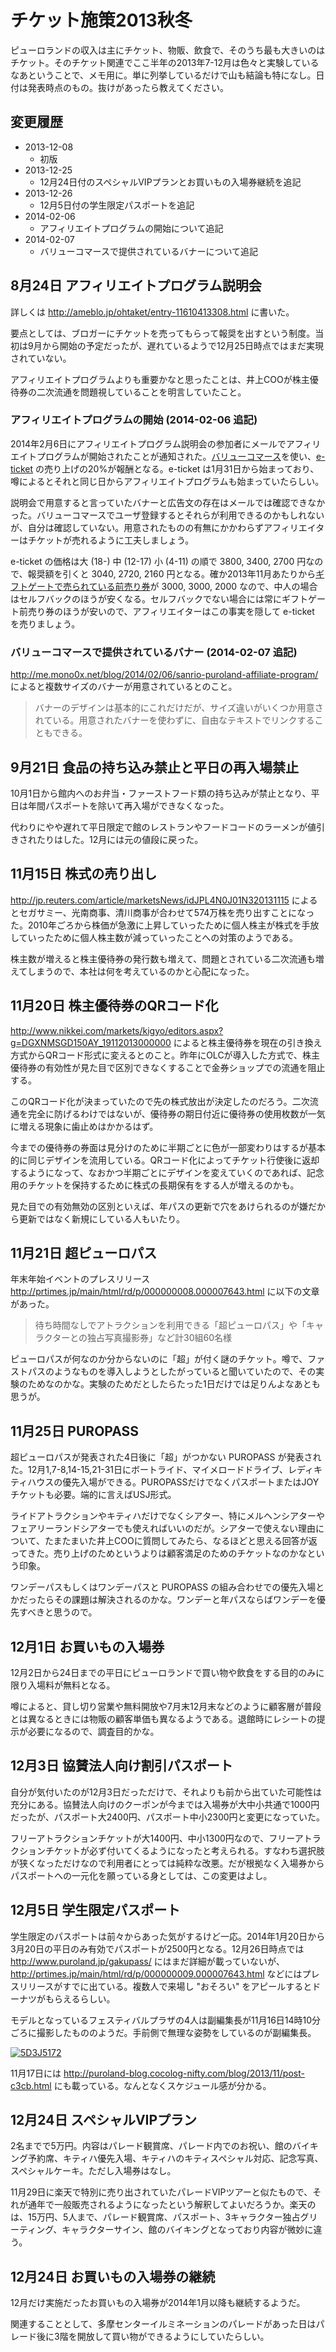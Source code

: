 # チケット施策2013秋冬

ピューロランドの収入は主にチケット、物販、飲食で、そのうち最も大きいのはチケット。そのチケット関連でここ半年の2013年7-12月は色々と実験しているなあということで、メモ用に。単に列挙しているだけで山も結論も特になし。日付は発表時点のもの。抜けがあったら教えてください。

## 変更履歴

* 2013-12-08
  * 初版
* 2013-12-25
  * 12月24日付のスペシャルVIPプランとお買いもの入場券継続を追記
* 2013-12-26
  * 12月5日付の学生限定パスポートを追記
* 2014-02-06
  * アフィリエイトプログラムの開始について追記
* 2014-02-07
  * バリューコマースで提供されているバナーについて追記

## 8月24日 アフィリエイトプログラム説明会

詳しくは <http://ameblo.jp/ohtaket/entry-11610413308.html> に書いた。

要点としては、ブロガーにチケットを売ってもらって報奨を出すという制度。当初は9月から開始の予定だったが、遅れているようで12月25日時点ではまだ実現されていない。

アフィリエイトプログラムよりも重要かなと思ったことは、井上COOが株主優待券の二次流通を問題視していることを明言していたこと。

### アフィリエイトプログラムの開始 (2014-02-06 追記)

2014年2月6日にアフィリエイトプログラム説明会の参加者にメールでアフィリエイトプログラムが開始されたことが通知された。[バリューコマース](http://www.valuecommerce.ne.jp/)を使い、[e-ticket](http://www.puroland.jp/eticket/) の売り上げの20%が報酬となる。e-ticket は1月31日から始まっており、噂によるとそれと同じ日からアフィリエイトプログラムも始まっていたらしい。

説明会で用意すると言っていたバナーと広告文の存在はメールでは確認できなかった。バリューコマースでユーザ登録するとそれらが利用できるのかもしれないが、自分は確認していない。用意されたものの有無にかかわらずアフィリエイターはチケットが売れるように工夫しましょう。

e-ticket の価格は大 (18-) 中 (12-17) 小 (4-11) の順で 3800, 3400, 2700 円なので、報奨額を引くと 3040, 2720, 2160 円となる。確か2013年11月あたりから[ギフトゲートで売られている前売り券](http://sanrio.cocolog-nifty.com/shop/2014/01/spl-2384.html)が 3000, 3000, 2000 なので、中人の場合はセルフバックのほうが安くなる。セルフバックでない場合には常にギフトゲート前売り券のほうが安いので、アフィリエイターはこの事実を隠して e-ticket を売りましょう。

### バリューコマースで提供されているバナー (2014-02-07 追記)

<http://me.mono0x.net/blog/2014/02/06/sanrio-puroland-affiliate-program/> によると複数サイズのバナーが用意されているとのこと。

> バナーのデザインは基本的にこれだけだが、サイズ違いがいくつか用意されている。用意されたバナーを使わずに、自由なテキストでリンクすることもできる。

## 9月21日 食品の持ち込み禁止と平日の再入場禁止

10月1日から館内へのお弁当・ファーストフード類の持ち込みが禁止となり、平日は年間パスポートを除いて再入場ができなくなった。

代わりにやや遅れて平日限定で館のレストランやフードコードのラーメンが値引きされたりはした。12月には元の値段に戻った。

## 11月15日 株式の売り出し

<http://jp.reuters.com/article/marketsNews/idJPL4N0J01N320131115> によるとセガサミー、光南商事、清川商事が合わせて574万株を売り出すことになった。2010年ごろから株価が急激に上昇していったために個人株主が株式を手放していったために個人株主数が減っていったことへの対策のようである。

株主数が増えると株主優待券の発行数も増えて、問題とされている二次流通も増えてしまうので、本社は何を考えているのかと心配になった。

## 11月20日 株主優待券のQRコード化

<http://www.nikkei.com/markets/kigyo/editors.aspx?g=DGXNMSGD150AY_19112013000000> によると株主優待券を現在の引き換え方式からQRコード形式に変えるとのこと。昨年にOLCが導入した方式で、株主優待券の有効性が見た目で区別できなくすることで金券ショップでの流通を阻止する。

このQRコード化が決まっていたので先の株式放出が決定したのだろう。二次流通を完全に防げるわけではないが、優待券の期日付近に優待券の使用枚数が一気に増える現象に歯止めはかかるはず。

今までの優待券の券面は見分けのために半期ごとに色が一部変わりはするが基本的に同じデザインを流用している。QRコード化によってチケット行使後に返却するようになって、なおかつ半期ごとにデザインを変えていくのであれば、記念用のチケットを保持するために株式の長期保有をする人が増えるのかも。

見た目での有効無効の区別といえば、年パスの更新で穴をあけられるのが嫌だから更新ではなく新規にしている人もいたり。

## 11月21日 超ピューロパス

年末年始イベントのプレスリリース <http://prtimes.jp/main/html/rd/p/000000008.000007643.html> に以下の文章があった。

> 待ち時間なしでアトラクションを利用できる「超ピューロパス」や「キャラクターとの独占写真撮影券」など計30組60名様

ピューロパスが何なのか分からないのに「超」が付く謎のチケット。噂で、ファストパスのようなものを導入しようとしたがっていると聞いていたので、その実験のためなのかな。実験のためだとしたらたった1日だけでは足りんよなあとも思うが。

## 11月25日 PUROPASS

超ピューロパスが発表された4日後に「超」がつかない PUROPASS が発表された。12月1,7-8,14-15,21-31日にボートライド、マイメロードドライブ、レディキティハウスの優先入場ができる。PUROPASSだけでなくパスポートまたはJOYチケットも必要。端的に言えばUSJ形式。

ライドアトラクションやキティハだけでなくシアター、特にメルヘンシアターやフェアリーランドシアターでも使えればいいのだが。シアターで使えない理由について、たまたまいた井上COOに質問してみたら、なるほどと思える回答が返ってきた。売り上げのためというよりは顧客満足のためのチケットなのかなという印象。

ワンデーパスもしくはワンデーパスと PUROPASS の組み合わせでの優先入場とかだったらその課題は解決されるのかな。ワンデーと年パスならばワンデーを優先すべきと思うので。

## 12月1日 お買いもの入場券

12月2日から24日までの平日にピューロランドで買い物や飲食をする目的のみに限り入場料が無料となる。

噂によると、貸し切り営業や無料開放や7月末12月末などのように顧客層が普段とは異なるときには物販の顧客単価も異なるようである。退館時にレシートの提示が必要になるので、調査目的かな。

## 12月3日 協賛法人向け割引パスポート

自分が気付いたのが12月3日だっただけで、それよりも前から出ていた可能性は充分にある。協賛法人向けのクーポンが今までは入場券が大中小共通で1000円だったが、パスポート大2400円、パスポート中小2300円と変更になっていた。

フリーアトラクションチケットが大1400円、中小1300円なので、フリーアトラクションチケットが必ず付いてくるようになったと考えられる。すなわち選択肢が狭くなっただけなので利用者にとっては純粋な改悪。だが根拠なく入場券からパスポートへの一元化を願っている身としては、この変更はよし。

## 12月5日 学生限定パスポート

学生限定のパスポートは前々からあった気がするけど一応。2014年1月20日から3月20日の平日のみ有効でパスポートが2500円となる。12月26日時点では <http://www.puroland.jp/gakupass/> にはまだ詳細が載っていないが、<http://prtimes.jp/main/html/rd/p/000000009.000007643.html> などにはプレスリリースがすでに出ている。複数人で来場し "おそろい" をアピールするとドーナツがもらえるらしい。

モデルとなっているフェスティバルプラザの4人は副編集長が11月16日14時10分ごろに撮影したもののようだ。手前側で無理な姿勢をしているのが副編集長。

[![5D3J5172](http://farm6.staticflickr.com/5532/10902506634_7dea9247af.jpg)](http://www.flickr.com/photos/ohtake_tomohiro/10902506634/)

11月17日には <http://puroland-blog.cocolog-nifty.com/blog/2013/11/post-c3cb.html> にも載っている。なんとなくスケジュール感が分かる。

## 12月24日 スペシャルVIPプラン

2名までで5万円。内容はパレード観賞席、パレード内でのお祝い、館のバイキング予約席、キティハ優先入場、キティハのキティスペシャル対応、記念写真、スペシャルケーキ。ただし入場券はなし。

11月29日に楽天で特別に売り出されていたパレードVIPツアーと似たもので、それが通年で一般販売されるようになったという解釈してよいだろうか。楽天のは、15万円、5人まで、パレード観賞席、パスポート、3キャラクター独占グリーティング、キャラクターサイン、館のバイキングとなっており内容が微妙に違う。

## 12月24日 お買いもの入場券の継続

12月だけ実施だったお買いもの入場券が2014年1月以降も継続するようだ。

関連することとして、多摩センターイルミネーションのパレードがあった日はパレード後に3階を開放して買い物ができるようにしていたらしい。

